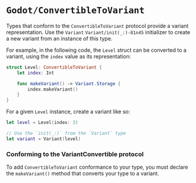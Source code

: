 # ``Godot/ConvertibleToVariant``

Types that conform to the `ConvertibleToVariant` protocol
provide a variant representation.
Use the `Variant` ``Variant/init(_:)-81n45`` initializer to
create a new variant from an instance of this type.

For example, in the following code, the `Level` struct can be converted to a variant, using the `index` value as its representation:

```swift
struct Level: ConvertibleToVariant {
    let index: Int

    func makeVariant() -> Variant.Storage {
        index.makeVariant()
    }
}
```

For a given `Level` instance, create a variant like so:

```swift
let level = Level(index: 3)

// Use the `init(_:)` from the `Variant` type
let variant = Variant(level)
```

### Conforming to the VariantConvertible protocol

To add `ConvertibleToVariant` conformance to your type, you must declare the `makeVariant()` method that converts your type to a variant.
